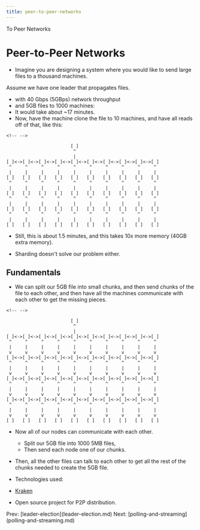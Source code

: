 ```yaml
---
title: peer-to-peer-networks
---
```


To Peer Networks

# Peer-to-Peer Networks

- Imagine you are designing a system where you would like to send
  large files to a thousand machines.

Assume we have one leader that propagates files.

- with 40 Gbps (5GBps) network throughput
- and 5GB files to 1000 machines:
- It would take about \~17 minutes.
- Now, have the machine clone the file to 10 machines, and have all
  reads off of that, like this:

```{=html}
<!-- -->
```

                            [ ]
                             ^
                             |
    [ ]<->[ ]<->[ ]<->[ ]<->[ ]<->[ ]<->[ ]<->[ ]<->[ ]<->[ ]
     ^     ^     ^     ^     ^     ^     ^     ^     ^     ^
     |     |     |     |     |     |     |     |     |     |
    [ ]   [ ]   [ ]   [ ]   [ ]   [ ]   [ ]   [ ]   [ ]   [ ]
     ^     ^     ^     ^     ^     ^     ^     ^     ^     ^
     |     |     |     |     |     |     |     |     |     |
    [ ]   [ ]   [ ]   [ ]   [ ]   [ ]   [ ]   [ ]   [ ]   [ ]
     ^     ^     ^     ^     ^     ^     ^     ^     ^     ^
     |     |     |     |     |     |     |     |     |     |
    [ ]   [ ]   [ ]   [ ]   [ ]   [ ]   [ ]   [ ]   [ ]   [ ]
     ^     ^     ^     ^     ^     ^     ^     ^     ^     ^
     |     |     |     |     |     |     |     |     |     |
    [ ]   [ ]   [ ]   [ ]   [ ]   [ ]   [ ]   [ ]   [ ]   [ ]

- Still, this is about 1.5 minutes, and this takes 10x more memory
  (40GB extra memory).

- Sharding doesn\'t solve our problem either.

## Fundamentals

- We can split our 5GB file into small chunks, and then send chunks of
  the file to each other, and then have all the machines communicate
  with each other to get the missing pieces.

```{=html}
<!-- -->
```

                            [ ]
                             ^
                             |
    [ ]<->[ ]<->[ ]<->[ ]<->[ ]<->[ ]<->[ ]<->[ ]<->[ ]<->[ ]
     ^     ^     ^     ^     ^     ^     ^     ^     ^     ^
     |     |     |     |     |     |     |     |     |     |
     v     v     v     v     v     v     v     v     v     v
    [ ]<->[ ]<->[ ]<->[ ]<->[ ]<->[ ]<->[ ]<->[ ]<->[ ]<->[ ]
     ^     ^     ^     ^     ^     ^     ^     ^     ^     ^
     |     |     |     |     |     |     |     |     |     |
     v     v     v     v     v     v     v     v     v     v
    [ ]<->[ ]<->[ ]<->[ ]<->[ ]<->[ ]<->[ ]<->[ ]<->[ ]<->[ ]
     ^     ^     ^     ^     ^     ^     ^     ^     ^     ^
     |     |     |     |     |     |     |     |     |     |
     v     v     v     v     v     v     v     v     v     v
    [ ]<->[ ]<->[ ]<->[ ]<->[ ]<->[ ]<->[ ]<->[ ]<->[ ]<->[ ]
     ^     ^     ^     ^     ^     ^     ^     ^     ^     ^
     |     |     |     |     |     |     |     |     |     |
     v     v     v     v     v     v     v     v     v     v
    [ ]   [ ]   [ ]   [ ]   [ ]   [ ]   [ ]   [ ]   [ ]   [ ]

- Now all of our nodes can communicate with each other.

  - Split our 5GB file into 1000 5MB files,
  - Then send each node one of our chunks.

- Then, all the other files can talk to each other to get all the rest
  of the chunks needed to create the 5GB file.

- Technologies used:

- [Kraken](https://github.com/uber/kraken)

- Open source project for P2P distribution.

Prev: \[leader-election](leader-election.md) Next:
\[polling-and-streaming](polling-and-streaming.md)
